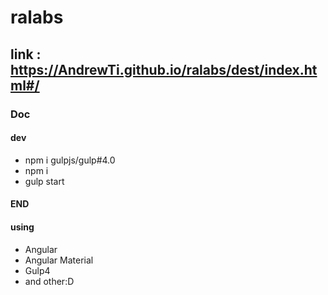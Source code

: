 # ralabs

## link : https://AndrewTi.github.io/ralabs/dest/index.html#/

### Doc

#### dev
- npm i gulpjs/gulp#4.0
- npm i
- gulp start
#### END

#### using
- Angular
- Angular Material
- Gulp4
- and other:D
